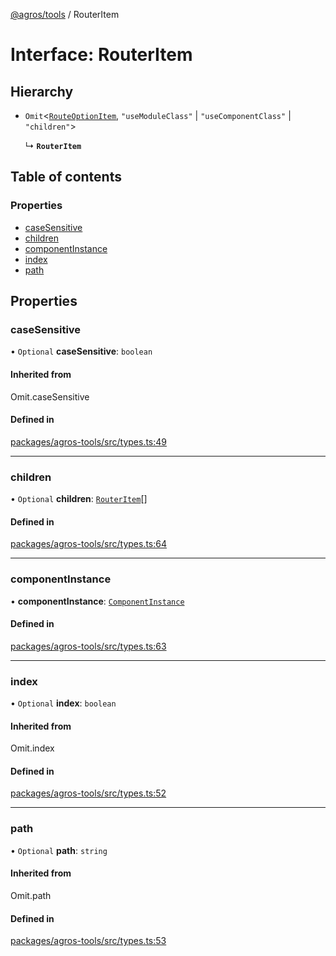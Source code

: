 [@agros/tools](../index.md) / RouterItem

# Interface: RouterItem

## Hierarchy

- `Omit`<[`RouteOptionItem`](RouteOptionItem.md), ``"useModuleClass"`` \| ``"useComponentClass"`` \| ``"children"``\>

  ↳ **`RouterItem`**

## Table of contents

### Properties

- [caseSensitive](RouterItem.md#casesensitive)
- [children](RouterItem.md#children)
- [componentInstance](RouterItem.md#componentinstance)
- [index](RouterItem.md#index)
- [path](RouterItem.md#path)

## Properties

### <a id="casesensitive" name="casesensitive"></a> caseSensitive

• `Optional` **caseSensitive**: `boolean`

#### Inherited from

Omit.caseSensitive

#### Defined in

[packages/agros-tools/src/types.ts:49](https://github.com/agrosjs/agros/blob/8d6de45/packages/agros-tools/src/types.ts#L49)

___

### <a id="children" name="children"></a> children

• `Optional` **children**: [`RouterItem`](RouterItem.md)[]

#### Defined in

[packages/agros-tools/src/types.ts:64](https://github.com/agrosjs/agros/blob/8d6de45/packages/agros-tools/src/types.ts#L64)

___

### <a id="componentinstance" name="componentinstance"></a> componentInstance

• **componentInstance**: [`ComponentInstance`](../classes/ComponentInstance.md)

#### Defined in

[packages/agros-tools/src/types.ts:63](https://github.com/agrosjs/agros/blob/8d6de45/packages/agros-tools/src/types.ts#L63)

___

### <a id="index" name="index"></a> index

• `Optional` **index**: `boolean`

#### Inherited from

Omit.index

#### Defined in

[packages/agros-tools/src/types.ts:52](https://github.com/agrosjs/agros/blob/8d6de45/packages/agros-tools/src/types.ts#L52)

___

### <a id="path" name="path"></a> path

• `Optional` **path**: `string`

#### Inherited from

Omit.path

#### Defined in

[packages/agros-tools/src/types.ts:53](https://github.com/agrosjs/agros/blob/8d6de45/packages/agros-tools/src/types.ts#L53)
